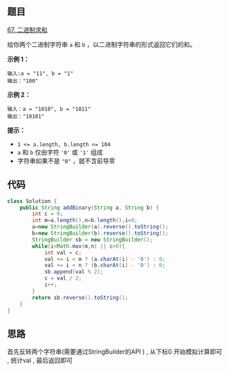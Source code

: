## 题目

[67. 二进制求和](https://leetcode.cn/problems/add-binary/)

给你两个二进制字符串 `a` 和 `b` ，以二进制字符串的形式返回它们的和。

 

**示例 1：**

```
输入:a = "11", b = "1"
输出："100"
```

**示例 2：**

```
输入：a = "1010", b = "1011"
输出："10101"
```

 

**提示：**

- `1 <= a.length, b.length <= 104`
- `a` 和 `b` 仅由字符 `'0'` 或 `'1'` 组成
- 字符串如果不是 `"0"` ，就不含前导零



## 代码

```java
class Solution {
    public String addBinary(String a, String b) {
        int c = 0;
        int m=a.length(),n=b.length(),i=0;
        a=new StringBuilder(a).reverse().toString();
        b=new StringBuilder(b).reverse().toString();
        StringBuilder sb = new StringBuilder();
        while(i<Math.max(m,n) || c>0){
            int val = c;
            val += i < m ? (a.charAt(i) - '0') : 0;
            val += i < n ? (b.charAt(i) - '0') : 0;
            sb.append(val % 2);
            c = val / 2;
            i++;
        }
        return sb.reverse().toString();
    }
}
```

## 思路

首先反转两个字符串(需要通过StringBuilder的API ) , 从下标0 开始模拟计算即可 , 统计val , 最后返回即可